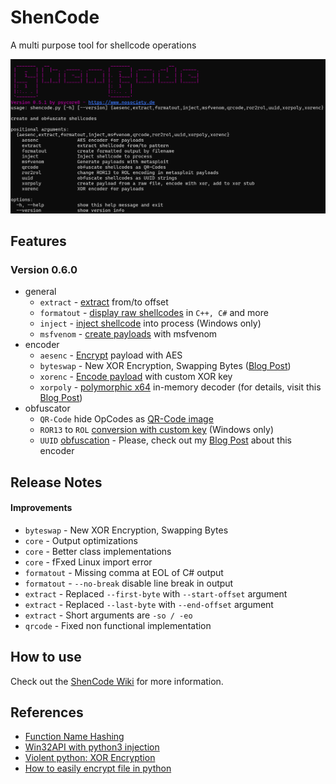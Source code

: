 # ShenCode

A multi purpose tool for shellcode operations


![](shencode-051.png)
## Features

### Version 0.6.0

- general
	- `extract` - [extract](https://github.com/psycore8/shencode/wiki/extract) from/to offset
	- `formatout` - [display raw shellcodes](https://github.com/psycore8/shencode/wiki/formatout) in `C++, C#` and more
	- `inject` - [inject shellcode](https://github.com/psycore8/shencode/wiki/inject) into process (Windows only)
	- `msfvenom` - [create payloads](https://github.com/psycore8/shencode/wiki/msfvenom)  with msfvenom
- encoder
	- `aesenc` - [Encrypt](https://github.com/psycore8/shencode/wiki/aesenc) payload with AES
	- `byteswap` - New XOR Encryption, Swapping Bytes ([Blog Post](https://www.nosociety.de/en:it-security:blog:obfuscation_byteswapping))
	- `xorenc` - [Encode payload](https://github.com/psycore8/shencode/wiki/xorenc) with custom XOR key
	- `xorpoly` - [polymorphic x64](https://github.com/psycore8/shencode/wiki/xorpoly) in-memory decoder (for details, visit this [Blog Post](https://www.nosociety.de/en:it-security:blog:obfuscation_polymorphic_in_memory_decoder))
- obfuscator
	- `QR-Code` hide OpCodes as [QR-Code image](https://github.com/psycore8/shencode/wiki/qrcode)
	- `ROR13` to `ROL` [conversion with custom key](https://github.com/psycore8/shencode/wiki/ror2rol) (Windows only)
	- `UUID` [obfuscation](https://github.com/psycore8/shencode/wiki/uuid) - Please, check out my [Blog Post](https://www.nosociety.de/en:it-security:blog:obfuscation_shellcode_als_uuids_tarnen_-_teil_1) about this encoder

## Release Notes

#### Improvements

- `byteswap` - New XOR Encryption, Swapping Bytes
- `core` - Output optimizations
- `core` - Better class implementations
- `core` - fFxed Linux import error
- `formatout` - Missing comma at EOL of C# output
- `formatout` - `--no-break` disable line break in output
- `extract` - Replaced `--first-byte` with `--start-offset` argument
- `extract` - Replaced `--last-byte` with `--end-offset` argument
- `extract` - Short arguments are `-so / -eo` 
- `qrcode` - Fixed non functional implementation

## How to use

Check out the [ShenCode Wiki](https://github.com/psycore8/shencode/wiki/) for more information.

## References

- [Function Name Hashing](https://www.bordergate.co.uk/function-name-hashing/)
- [Win32API with python3 injection](https://systemweakness.com/win32api-with-python3-part-iii-injection-6dd3c1b99c90)
- [Violent python: XOR Encryption](https://samsclass.info/124/proj14/VPxor.htm)
- [How to easily encrypt file in python](https://www.stackzero.net/how-to-easily-encrypt-file-in-python/)
